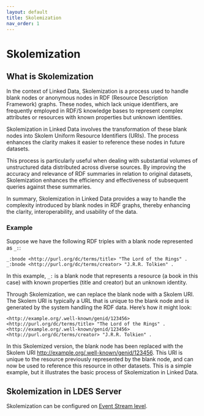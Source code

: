 ```yaml
---
layout: default
title: Skolemization
nav_order: 1
---
```


# Skolemization

## What is Skolemization

In the context of Linked Data, Skolemization is a process used to handle blank nodes or anonymous nodes in RDF 
(Resource Description Framework) graphs. 
These nodes, which lack unique identifiers, are frequently employed in RDF/S knowledge bases to represent complex 
attributes or resources with known properties but unknown identities.

Skolemization in Linked Data involves the transformation of these blank nodes into Skolem Uniform Resource Identifiers (URIs).
The process enhances the clarity makes it easier to reference these nodes in future datasets.

This process is particularly useful when dealing with substantial volumes of unstructured data distributed across 
diverse sources. 
By improving the accuracy and relevance of RDF summaries in relation to original datasets, 
Skolemization enhances the efficiency and effectiveness of subsequent queries against these summaries.

In summary, Skolemization in Linked Data provides a way to handle the complexity introduced by blank nodes in RDF graphs, 
thereby enhancing the clarity, interoperability, and usability of the data.

### Example

Suppose we have the following RDF triples with a blank node represented as `_:`:

```
_:bnode <http://purl.org/dc/terms/title> "The Lord of the Rings" .
_:bnode <http://purl.org/dc/terms/creator> "J.R.R. Tolkien" .
```

In this example, `_:` is a blank node that represents a resource (a book in this case) with known properties (title and creator) but an unknown identity.

Through Skolemization, we can replace the blank node with a Skolem URI. 
The Skolem URI is typically a URL that is unique to the blank node and is generated by the system handling the RDF data. 
Here’s how it might look:

```
<http://example.org/.well-known/genid/123456> <http://purl.org/dc/terms/title> "The Lord of the Rings" .
<http://example.org/.well-known/genid/123456> <http://purl.org/dc/terms/creator> "J.R.R. Tolkien" .
```

In this Skolemized version, the blank node has been replaced with the Skolem URI http://example.org/.well-known/genid/123456. 
This URI is unique to the resource previously represented by the blank node, and can now be used to reference this 
resource in other datasets. 
This is a simple example, but it illustrates the basic process of Skolemization in Linked Data.

## Skolemization in LDES Server

Skolemization can be configured on [Event Stream level](../configuration/event-stream#skolemization).
